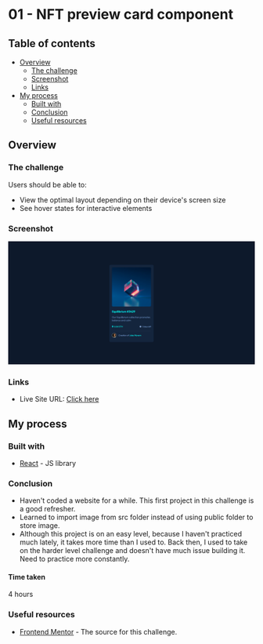 # 01 - NFT preview card component

## Table of contents

- [Overview](#overview)
  - [The challenge](#the-challenge)
  - [Screenshot](#screenshot)
  - [Links](#links)
- [My process](#my-process)
  - [Built with](#built-with)
  - [Conclusion](#conclusion)
  - [Useful resources](#useful-resources)

## Overview

### The challenge

Users should be able to:

- View the optimal layout depending on their device's screen size
- See hover states for interactive elements

### Screenshot

![screenshot1](./screenshot/Screenshot01.PNG)

### Links

- Live Site URL: [Click here](https://01-nft-preview-card-component.netlify.app/)

## My process

### Built with

- [React](https://reactjs.org/) - JS library

### Conclusion

- Haven't coded a website for a while. This first project in this challenge is a good refresher.
- Learned to import image from src folder instead of using public folder to store image.
- Although this project is on an easy level, because I haven't practiced much lately, it takes more time than I used to. Back then, I used to take on the harder level challenge and doesn't have much issue building it. Need to practice more constantly.

#### Time taken

4 hours

### Useful resources

- [Frontend Mentor](https://www.frontendmentor.io/challenges/nft-preview-card-component-SbdUL_w0U) - The source for this challenge.
